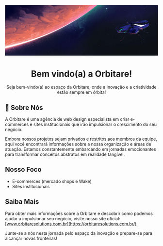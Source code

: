 <img src="./img/background.png">

<h1 align="center"> Bem vindo(a) a Orbitare! </h1>

<p align="center">Seja bem-vindo(a) ao espaço da Orbitare, onde a inovação e a criatividade estão sempre em órbita!</p>

## 🚀 Sobre Nós

A Orbitare é uma agência de web design especialista em criar e-commerces e sites institucionais que irão impulsionar o crescimento do seu negócio.

Embora nossos projetos sejam privados e restritos aos membros da equipe, aqui você encontrará informações sobre a nossa organização e áreas de atuação. Estamos constantemente embarcando em jornadas emocionantes para transformar conceitos abstratos em realidade tangível.

## Nosso Foco

- E-commerces (mercado shops e Wake)
- Sites institucionais

## Saiba Mais

Para obter mais informações sobre a Orbitare e descobrir como podemos ajudar a impulsionar seu negócio, visite nosso site oficial: [www.orbitaresolutions.com.br](https://orbitaresolutions.com.br/).

Junte-se a nós nesta jornada pelo espaço da inovação e prepare-se para alcançar novas fronteiras!